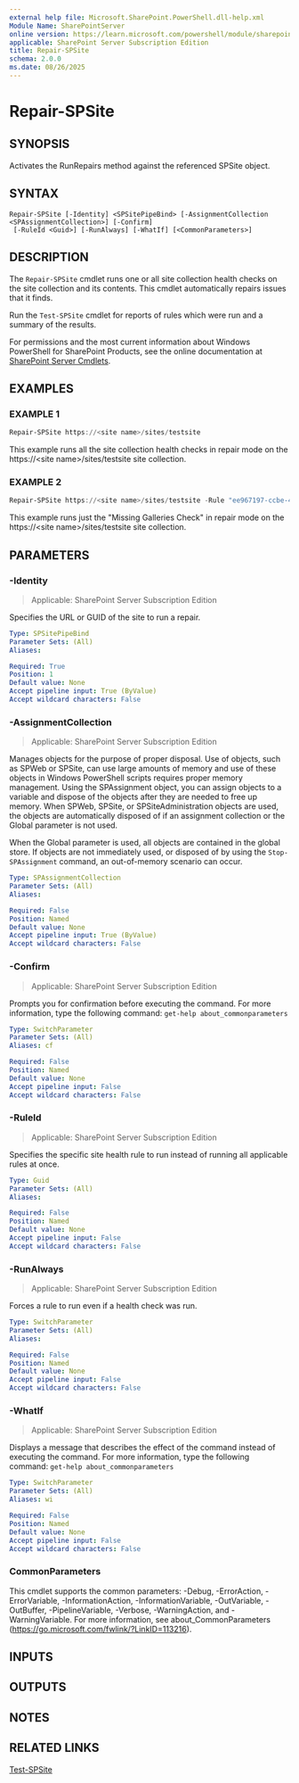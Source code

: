 ```yaml
---
external help file: Microsoft.SharePoint.PowerShell.dll-help.xml
Module Name: SharePointServer
online version: https://learn.microsoft.com/powershell/module/sharepoint-server/repair-spsite
applicable: SharePoint Server Subscription Edition
title: Repair-SPSite
schema: 2.0.0
ms.date: 08/26/2025
---
```


# Repair-SPSite

## SYNOPSIS
Activates the RunRepairs method against the referenced SPSite object.

## SYNTAX

```
Repair-SPSite [-Identity] <SPSitePipeBind> [-AssignmentCollection <SPAssignmentCollection>] [-Confirm]
 [-RuleId <Guid>] [-RunAlways] [-WhatIf] [<CommonParameters>]
```

## DESCRIPTION
The `Repair-SPSite` cmdlet runs one or all site collection health checks on the site collection and its contents.
This cmdlet automatically repairs issues that it finds.

Run the `Test-SPSite` cmdlet for reports of rules which were run and a summary of the results.

For permissions and the most current information about Windows PowerShell for SharePoint Products, see the online documentation at [SharePoint Server Cmdlets](https://learn.microsoft.com/powershell/sharepoint/sharepoint-server/sharepoint-server-cmdlets).

## EXAMPLES

### EXAMPLE 1
```powershell
Repair-SPSite https://<site name>/sites/testsite
```

This example runs all the site collection health checks in repair mode on the https://\<site name\>/sites/testsite site collection.

### EXAMPLE 2
```powershell
Repair-SPSite https://<site name>/sites/testsite -Rule "ee967197-ccbe-4c00-88e4-e6fab81145e1"
```

This example runs just the "Missing Galleries Check" in repair mode on the https://\<site name\>/sites/testsite site collection.

## PARAMETERS

### -Identity

> Applicable: SharePoint Server Subscription Edition

Specifies the URL or GUID of the site to run a repair.

```yaml
Type: SPSitePipeBind
Parameter Sets: (All)
Aliases:

Required: True
Position: 1
Default value: None
Accept pipeline input: True (ByValue)
Accept wildcard characters: False
```

### -AssignmentCollection

> Applicable: SharePoint Server Subscription Edition

Manages objects for the purpose of proper disposal.
Use of objects, such as SPWeb or SPSite, can use large amounts of memory and use of these objects in Windows PowerShell scripts requires proper memory management.
Using the SPAssignment object, you can assign objects to a variable and dispose of the objects after they are needed to free up memory.
When SPWeb, SPSite, or SPSiteAdministration objects are used, the objects are automatically disposed of if an assignment collection or the Global parameter is not used.

When the Global parameter is used, all objects are contained in the global store.
If objects are not immediately used, or disposed of by using the `Stop-SPAssignment` command, an out-of-memory scenario can occur.

```yaml
Type: SPAssignmentCollection
Parameter Sets: (All)
Aliases:

Required: False
Position: Named
Default value: None
Accept pipeline input: True (ByValue)
Accept wildcard characters: False
```

### -Confirm

> Applicable: SharePoint Server Subscription Edition

Prompts you for confirmation before executing the command.
For more information, type the following command: `get-help about_commonparameters`

```yaml
Type: SwitchParameter
Parameter Sets: (All)
Aliases: cf

Required: False
Position: Named
Default value: None
Accept pipeline input: False
Accept wildcard characters: False
```

### -RuleId

> Applicable: SharePoint Server Subscription Edition

Specifies the specific site health rule to run instead of running all applicable rules at once.

```yaml
Type: Guid
Parameter Sets: (All)
Aliases:

Required: False
Position: Named
Default value: None
Accept pipeline input: False
Accept wildcard characters: False
```

### -RunAlways

> Applicable: SharePoint Server Subscription Edition

Forces a rule to run even if a health check was run.

```yaml
Type: SwitchParameter
Parameter Sets: (All)
Aliases:

Required: False
Position: Named
Default value: None
Accept pipeline input: False
Accept wildcard characters: False
```

### -WhatIf

> Applicable: SharePoint Server Subscription Edition

Displays a message that describes the effect of the command instead of executing the command.
For more information, type the following command: `get-help about_commonparameters`

```yaml
Type: SwitchParameter
Parameter Sets: (All)
Aliases: wi

Required: False
Position: Named
Default value: None
Accept pipeline input: False
Accept wildcard characters: False
```

### CommonParameters
This cmdlet supports the common parameters: -Debug, -ErrorAction, -ErrorVariable, -InformationAction, -InformationVariable, -OutVariable, -OutBuffer, -PipelineVariable, -Verbose, -WarningAction, and -WarningVariable. For more information, see about_CommonParameters (https://go.microsoft.com/fwlink/?LinkID=113216).

## INPUTS

## OUTPUTS

## NOTES

## RELATED LINKS

[Test-SPSite](Test-SPSite.md)
